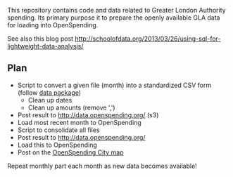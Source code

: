 This repository contains code and data related to Greater London Authority
spending. Its primary purpose it to prepare the openly available GLA data for
loading into OpenSpending.

See also this blog post <http://schoolofdata.org/2013/03/26/using-sql-for-lightweight-data-analysis/>

## Plan

* Script to convert a given file (month) into a standardized CSV form (follow [data package](http://www.dataprotocols.org/en/latest/data-packages.html))
  * Clean up dates
  * Clean up amounts (remove ',')
* Post result to http://data.openspending.org/ (s3)
* Load most recent month to OpenSpending
* Script to consolidate all files
* Post result to http://data.openspending.org/
* Load this to OpenSpending
* Post on the [OpenSpending City map](http://apps.openspending.org/maps/)

Repeat monthly part each month as new data becomes available!

